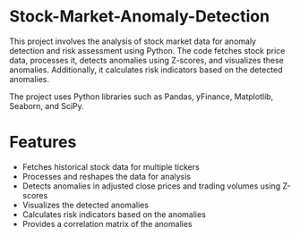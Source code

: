 # Stock-Market-Anomaly-Detection
This project involves the analysis of stock market data for anomaly detection and risk assessment using Python. The code fetches stock price data, processes it, detects anomalies using Z-scores, and visualizes these anomalies. Additionally, it calculates risk indicators based on the detected anomalies.

The project uses Python libraries such as Pandas, yFinance, Matplotlib, Seaborn, and SciPy.
# Features
- Fetches historical stock data for multiple tickers
- Processes and reshapes the data for analysis
- Detects anomalies in adjusted close prices and trading volumes using Z-scores
- Visualizes the detected anomalies
- Calculates risk indicators based on the anomalies
- Provides a correlation matrix of the anomalies
